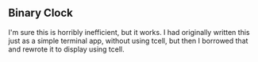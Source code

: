 ## Binary Clock

I'm sure this is horribly inefficient, but it works. I had originally written this just as a simple terminal app, without using tcell, but then I borrowed that and rewrote it to display using tcell.  
